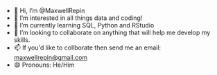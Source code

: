 - 👋 Hi, I’m @MaxwellRepin
- 👀 I’m interested in all things data and coding!
- 🌱 I’m currently learning SQL, Python and RStudio
- 💞️ I’m looking to collaborate on anything that will help me develop my skills.
- 📫 If you'd like to collborate then send me an email: maxwellrepin@gmail.com
- 😄 Pronouns: He/Him


